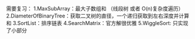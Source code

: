需要复习：
1.MaxSubArray：最大子数组和 （线段树 或者 O(n)复杂度遍历）
2.DiameterOfBinaryTree：获取二叉树的直径，一个递归获取到左右深度并计算和
3.SortList：排序链表
4.SearchMatrix：官方解很优雅
5.WiggleSort: 只实现了小部分